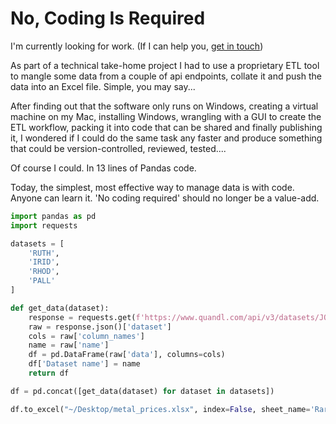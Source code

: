 # No, Coding Is Required
I'm currently looking for work. (If I can help you, [get in touch](https://backhand.tech/contact.html#contact))

As part of a technical take-home project I had to use a proprietary ETL tool to mangle some data from a couple of api endpoints, collate it and push the data into an Excel file. Simple, you may say...

After finding out that the software only runs on Windows, creating a virtual machine on my Mac, installing Windows, wrangling with a GUI to create the ETL workflow, packing it into code that can be shared and finally publishing it, I wondered if I could do the same task any faster and produce something that could be version-controlled, reviewed, tested....

Of course I could. In 13 lines of Pandas code.

Today, the simplest, most effective way to manage data is with code. Anyone can learn it. 'No coding required' should no longer be a value-add. 



```python
import pandas as pd
import requests
```


```python
datasets = [
    'RUTH',
    'IRID',
    'RHOD',
    'PALL'
]
```


```python
def get_data(dataset):
    response = requests.get(f'https://www.quandl.com/api/v3/datasets/JOHNMATT/{dataset}?api_key={api_key}')
    raw = response.json()['dataset']
    cols = raw['column_names']
    name = raw['name']
    df = pd.DataFrame(raw['data'], columns=cols)
    df['Dataset name'] = name
    return df
```


```python
df = pd.concat([get_data(dataset) for dataset in datasets])
```


```python
df.to_excel("~/Desktop/metal_prices.xlsx", index=False, sheet_name='Rare Metal Prices')
```
